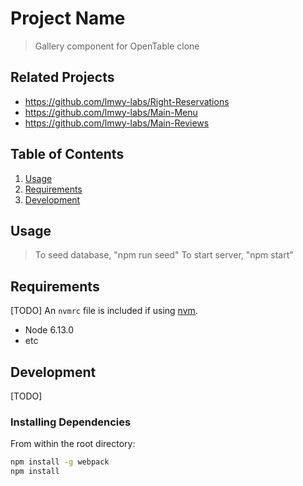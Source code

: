 # Project Name

> Gallery component for OpenTable clone

## Related Projects

  - https://github.com/lmwy-labs/Right-Reservations
  - https://github.com/lmwy-labs/Main-Menu
  - https://github.com/lmwy-labs/Main-Reviews

## Table of Contents

1. [Usage](#Usage)
1. [Requirements](#requirements)
1. [Development](#development)

## Usage
> To seed database, "npm run seed"
> To start server, "npm start"

## Requirements
[TODO]
An `nvmrc` file is included if using [nvm](https://github.com/creationix/nvm).

- Node 6.13.0
- etc

## Development
[TODO]
### Installing Dependencies

From within the root directory:

```sh
npm install -g webpack
npm install
```
